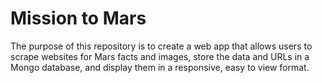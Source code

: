 # Mission to Mars

The purpose of this repository is to create a web app that allows users to scrape websites for Mars facts and images, store the data and URLs in a Mongo database, and display them in a responsive, easy to view format.